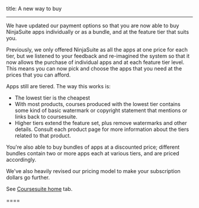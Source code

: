 title: A new way to buy

----

We have updated our payment options so that you are now able to buy NinjaSuite apps individually or as a bundle, and at the feature tier that suits you.

Previously, we only offered NinjaSuite as all the apps at one price for each tier, but we listened to your feedback and re-imagined the system so that it now allows the purchase of individual apps and at each feature tier level. This means you can now pick and choose the apps that you need at the prices that you can afford.

Apps still are tiered. The way this works is:

* The lowest tier is the cheapest
* With most products, courses produced with the lowest tier contains some kind of basic watermark or copyright statement that mentions or links back to coursesuite.
* Higher tiers extend the feature set, plus remove watermarks and other details. Consult each product page for more information about the tiers related to that product.

You're also able to buy bundles of apps at a discounted price; different bundles contain two or more apps each at various tiers, and are priced accordingly.

We've also heavily revised our pricing model to make your subscription dollars go further.

See [Coursesuite home](https://www.coursesuite.ninj) tab.

====

